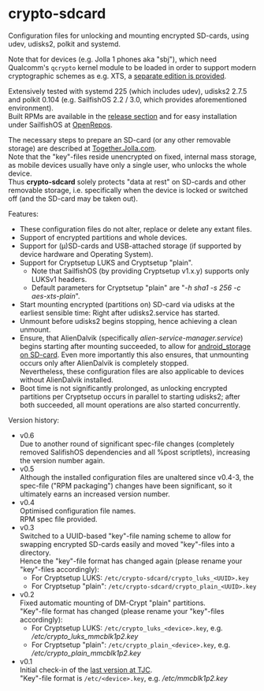 # crypto-sdcard
Configuration files for unlocking and mounting encrypted SD-cards, using udev, udisks2, polkit and systemd.

Note that for devices (e.g. Jolla 1 phones aka "sbj"), which need Qualcomm's `qcrypto` kernel module to be loaded in order to support modern cryptographic schemes as e.g. XTS, a [separate edition is provided](https://github.com/Olf0/crypto-sdcard_sbj).

Extensively tested with systemd 225 (which includes udev), udisks2 2.7.5 and polkit 0.104 (e.g. SailfishOS 2.2 / 3.0, which provides aforementioned environment).<br />
Built RPMs are available in the [release section](https://github.com/Olf0/crypto-sdcard/releases) and for easy installation under SailfishOS at [OpenRepos](https://openrepos.net/content/olf/crypto-sdcard).


The necessary steps to prepare an SD-card (or any other removable storage) are described at [Together.Jolla.com](https://together.jolla.com/question/179054/how-to-creating-partitions-on-sd-card-optionally-encrypted/).<br />
Note that the "key"-files reside unencrypted on fixed, internal mass storage, as mobile devices usually have only a single user, who unlocks the whole device.<br />
Thus **crypto-sdcard** solely protects "data at rest" on SD-cards and other removable storage, i.e. specifically when the device is locked or switched off (and the SD-card may be taken out).

Features:
* These configuration files do not alter, replace or delete any extant files.
* Support of encrypted partitions and whole devices.
* Support for (µ)SD-cards and USB-attached storage (if supported by device hardware and Operating System).
* Support for Cryptsetup LUKS and Cryptsetup "plain".
   * Note that SailfishOS (by providing Cryptsetup v1.x.y) supports only LUKSv1 headers.
   * Default parameters for Cryptsetup "plain" are "*-h sha1 -s 256 -c aes-xts-plain*".
* Start mounting encrypted (partitions on) SD-card via udisks at the earliest sensible time: Right after udisks2.service has started.
* Unmount before udisks2 begins stopping, hence achieving a clean unmount.
* Ensure, that AlienDalvik (specifically *alien-service-manager.service*) begins starting after mounting succeeded, to allow for [android_storage on SD-card](https://together.jolla.com/question/179060/how-to-externalising-android_storage-and-other-directories-files-to-sd-card/#179060-2-externalising-homenemoandroid_storage).  Even more importantly this also ensures, that unmounting occurs only after AlienDalvik is completely stopped.<br />
Nevertheless, these configuration files are also applicable to devices without AlienDalvik installed.
* Boot time is not significantly prolonged, as unlocking encrypted partitions per Cryptsetup occurs in parallel to starting udisks2; after both succeeded, all mount operations are also started concurrently.

Version history:
* v0.6<br />
  Due to another round of significant spec-file changes (completely removed SalifishOS dependencies and all %post scriptlets), increasing the version number again.
* v0.5<br />
  Although the installed configuration files are unaltered since v0.4-3, the spec-file ("RPM packaging") changes have been significant, so it ultimately earns an increased version number.
* v0.4<br />
  Optimised configuration file names.<br />
  RPM spec file provided.
* v0.3<br />
  Switched to a UUID-based "key"-file naming scheme to allow for swapping encrypted SD-cards easily and moved "key"-files into a directory.<br /> 
  Hence the "key"-file format has changed again (please rename your "key"-files accordingly): 
    * For Cryptsetup LUKS: `/etc/crypto-sdcard/crypto_luks_<UUID>.key`
    * For Cryptsetup "plain": `/etc/crypto-sdcard/crypto_plain_<UUID>.key`
* v0.2<br />
  Fixed automatic mounting of DM-Crypt "plain" partitions.<br />
  "Key"-file format has changed (please rename your "key"-files accordingly):
    * For Cryptsetup LUKS: `/etc/crypto_luks_<device>.key`, e.g. */etc/crypto_luks_mmcblk1p2.key*
    * For Cryptsetup "plain": `/etc/crypto_plain_<device>.key`, e.g. */etc/crypto_plain_mmcblk1p2.key*
* v0.1<br />
  Initial check-in of the [last version at TJC](https://together.jolla.com/question/179054/how-to-creating-partitions-on-sd-card-optionally-encrypted/?answer=189813#post-id-189813).<br />
  "Key"-file format is `/etc/<device>.key`, e.g. */etc/mmcblk1p2.key*
